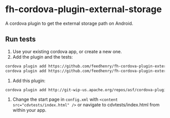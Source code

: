 fh-cordova-plugin-external-storage
==================================

A cordova plugin to get the external storage path on Android.

## Run tests
1. Use your existing cordova app, or create a new one.
1. Add the plugin and the tests:

  ```bash
  cordova plugin add https://github.com/feedhenry/fh-cordova-plugin-external-storage.git
  cordova plugin add https://github.com/feedhenry/fh-cordova-plugin-external-storage.git#:/tests
  ```

1. Add this plugin:
  ```bash
  cordova plugin add http://git-wip-us.apache.org/repos/asf/cordova-plugin-test-framework.git
  ```
  
1. Change the start page in `config.xml` with `<content src="cdvtests/index.html" />` or navigate to cdvtests/index.html from within your app.